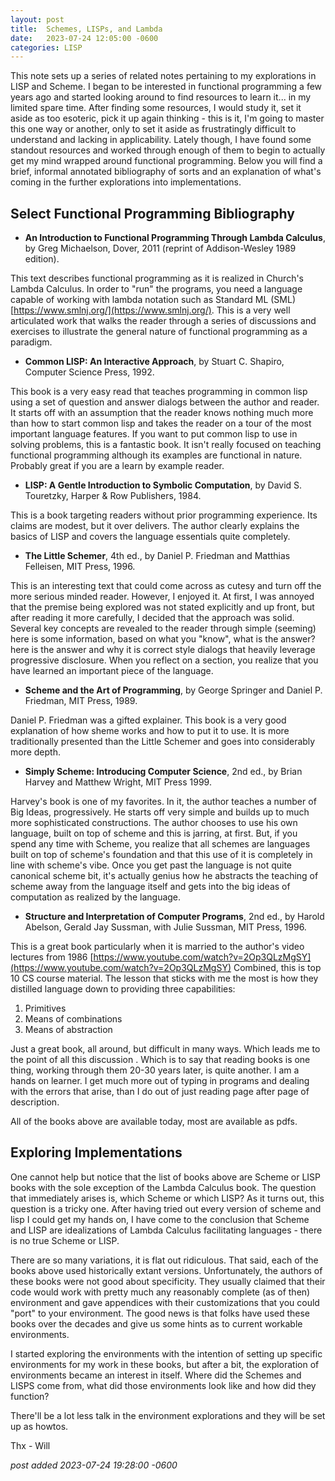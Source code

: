 ```yaml
---
layout:	post
title:	Schemes, LISPs, and Lambda
date:	2023-07-24 12:05:00 -0600
categories:	LISP
---
```

This note sets up a series of related notes pertaining to my explorations in LISP and Scheme. I began to be interested in functional programming a few years ago and started looking around to find resources to learn it... in my limited spare time. After finding some resources, I would study it, set it aside as too esoteric, pick it up again thinking - this is it, I'm going to master this one way or another, only to set it aside as frustratingly difficult to understand and lacking in applicability. Lately though, I have found some standout resources and worked through enough of them to begin to actually get my mind wrapped around functional programming. Below you will find a brief, informal annotated bibliography of sorts and an explanation of what's coming in the further explorations into implementations.

<!--more-->

## Select Functional Programming Bibliography

* **An Introduction to Functional Programming Through Lambda Calculus**, by Greg Michaelson, Dover, 2011 (reprint of Addison-Wesley 1989 edition).

This text describes functional programming as it is realized in Church's Lambda Calculus. In order to "run" the programs, you need a language capable of working with lambda notation such as Standard ML (SML) [https://www.smlnj.org/](https://www.smlnj.org/). This is a very well articulated work that walks the reader through a series of discussions and exercises to illustrate the general nature of functional programming as a paradigm.

* **Common LISP: An Interactive Approach**, by Stuart C. Shapiro, Computer Science Press, 1992.

This book is a very easy read that teaches programming in common lisp using a set of question and answer dialogs between the author and reader. It starts off with an assumption that the reader knows nothing much more than how to start common lisp and takes the reader on a tour of the most important language features. If you want to put common lisp to use in solving problems, this is a fantastic book. It isn't really focused on teaching functional programming although its examples are functional in nature. Probably great if you are a learn by example reader.

* **LISP: A Gentle Introduction to Symbolic Computation**, by David S. Touretzky, Harper & Row Publishers, 1984.

This is a book targeting readers without prior programming experience. Its claims are modest, but it over delivers. The author clearly explains the basics of LISP and covers the language essentials quite completely.

* **The Little Schemer**, 4th ed., by Daniel P. Friedman and Matthias Felleisen, MIT Press, 1996.

This is an interesting text that could come across as cutesy and turn off the more serious minded reader. However, I enjoyed it. At first, I was annoyed that the premise being explored was not stated explicitly and up front, but after reading it more carefully, I decided that the approach was solid. Several key concepts are revealed to the reader through simple (seeming) here is some information, based on what you "know", what is the answer? here is the answer and why it is correct style dialogs that heavily leverage progressive disclosure. When you reflect on a section, you realize that you have learned an important piece of the language.

* **Scheme and the Art of Programming**, by George Springer and Daniel P. Friedman, MIT Press, 1989.

Daniel P. Friedman was a gifted explainer. This book is a very good explanation of how sheme works and how to put it to use. It is more traditionally presented than the Little Schemer and goes into considerably more depth.

* **Simply Scheme: Introducing Computer Science**, 2nd ed., by Brian Harvey and Matthew Wright, MIT Press 1999.

Harvey's book is one of my favorites. In it, the author teaches a number of Big Ideas, progressively. He starts off very simple and builds up to much more sophisticated constructions. The author chooses to use his own language, built on top of scheme and this is jarring, at first. But, if you spend any time with Scheme, you realize that all schemes are languages built on top of scheme's foundation and that this use of it is completely in line with scheme's vibe. Once you get past the language is not quite canonical scheme bit, it's actually genius how he abstracts the teaching of scheme away from the language itself and gets into the big ideas of computation as realized by the language.

* **Structure and Interpretation of Computer Programs**, 2nd ed., by Harold Abelson, Gerald Jay Sussman, with Julie Sussman, MIT Press, 1996.

This is a great book particularly when it is married to the author's video lectures from 1986 [https://www.youtube.com/watch?v=2Op3QLzMgSY](https://www.youtube.com/watch?v=2Op3QLzMgSY) Combined, this is top 10 CS course material. The lesson that sticks with me the most is how they distilled language down to providing three capabilities:

1. Primitives
2. Means of combinations
3. Means of abstraction

Just a great book, all around, but difficult in many ways. Which leads me to the point of all this discussion . Which is to say that reading books is one thing, working through them 20-30 years later, is quite another. I am a hands on learner. I get much more out of typing in programs and dealing with the errors that arise, than I do out of just reading page after page of description.

All of the books above are available today, most are available as pdfs.

## Exploring Implementations

One cannot help but notice that the list of books above are Scheme or LISP books with the sole exception of the Lambda Calculus book. The question that immediately arises is, which Scheme or which LISP? As it turns out, this question is a tricky one. After having tried out every version of scheme and lisp I could get my hands on, I have come to the conclusion that Scheme and LISP are idealizations of Lambda Calculus facilitating languages - there is no true Scheme or LISP. 

There are so many variations, it is flat out ridiculous. That said, each of the books above used historically extant versions. Unfortunately, the authors of these books were not good about specificity. They usually claimed that their code would work with pretty much any reasonably complete (as of then) environment and gave appendices with their customizations that you could "port" to your environment. The good news is that folks have used these books over the decades and give us some hints as to current workable environments.

I started exploring the environments with the intention of setting up specific environments for my work in these books, but after a bit, the exploration of environments became an interest in itself. Where did the Schemes and LISPS come from, what did those environments look like and how did they function?

There'll be a lot less talk in the environment explorations and they will be set up as howtos.

Thx - Will

*post added 2023-07-24 19:28:00 -0600*
